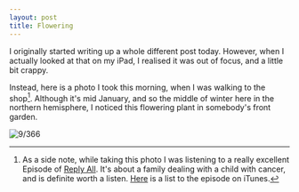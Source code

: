 ```yaml
---
layout: post
title: Flowering
---
```

I originally started writing up a whole different post today. However, when I actually looked at that on my iPad, I realised it was out of focus, and a little bit crappy. 

Instead, here is a photo I took this morning, when I was walking to the shop[^1]. Although it's mid January, and so the middle of winter here in the northern hemisphere, I noticed this flowering plant in somebody's front garden.
<!--break-->
![9/366](http://media.humanboring.net/photos/2016-01-09.jpeg)

[^1]:	As a side note, while taking this photo I was listening to a really excellent Episode of [Reply All](https://gimletmedia.com/show/reply-all/). It's about a family dealing with a child with cancer, and is definite worth a listen. [Here](https://itunes.apple.com/gb/podcast/reply-all/id941907967?mt=2&i=360276006) is a list to the episode on iTunes.